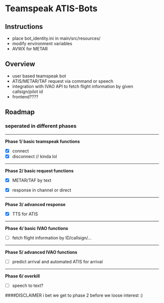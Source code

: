 # Teamspeak ATIS-Bots

## Instructions
- place bot_identity.ini in main/src/resources/
- modify environment variables
- AVWX for METAR


## Overview

- user based teamspeak bot
- ATIS/METAR/TAF request via command or speech
- integration with IVAO API to fetch flight information by given callsign/pilot id
- frontend????

## Roadmap
### seperated in different phases

---
**Phase 1/ basic teamspeak functions**

- [x] connect
- [x] disconnect // kinda lol

---
**Phase 2/ basic request functions**
- [x] METAR/TAF by text
- [x] response in channel or direct


---
**Phase 3/ advanced response**

- [x] TTS for ATIS

---
**Phase 4/ basic IVAO functions**
- [ ] fetch flight information by ID/callsign/...


---
**Phase 5/ advanced IVAO functions**
- [ ] predict arrival and automated ATIS for arrival


---
**Phase 6/ overkill**
- [ ] speech to text?



####DISCLAIMER
i bet we get to phase 2 before we loose interest :)

